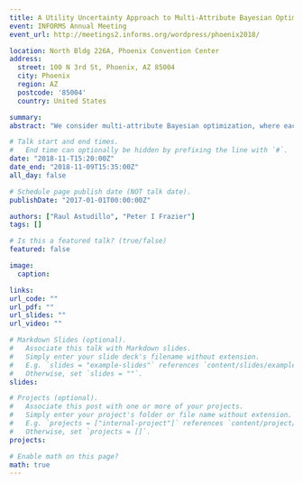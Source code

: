 ```yaml
---
title: A Utility Uncertainty Approach to Multi-Attribute Bayesian Optimization
event: INFORMS Annual Meeting
event_url: http://meetings2.informs.org/wordpress/phoenix2018/

location: North Bldg 226A, Phoenix Convention Center
address:
  street: 100 N 3rd St, Phoenix, AZ 85004
  city: Phoenix
  region: AZ
  postcode: '85004'
  country: United States

summary: 
abstract: "We consider multi-attribute Bayesian optimization, where each feasible design is associated with a vector of attributes that can be evaluated via a time-consuming computer code, and each vector of attributes is assigned a utility according to a decision-maker’s implicit utility function. We propose a sampling policy that maximizes the expected utility of the design chosen by the decision-maker, where her choice is based on the policy’s sampling-based attribute vector estimates. In contrast with existing approaches for multi-attribute optimization that focus on estimating a Pareto frontier, our approach leverages prior information about the decision-maker’s preferences."

# Talk start and end times.
#   End time can optionally be hidden by prefixing the line with `#`.
date: "2018-11-T15:20:00Z"
date_end: "2018-11-09T15:35:00Z"
all_day: false

# Schedule page publish date (NOT talk date).
publishDate: "2017-01-01T00:00:00Z"

authors: ["Raul Astudillo", "Peter I Frazier"]
tags: []

# Is this a featured talk? (true/false)
featured: false

image:
  caption:

links:
url_code: ""
url_pdf: ""
url_slides: ""
url_video: ""

# Markdown Slides (optional).
#   Associate this talk with Markdown slides.
#   Simply enter your slide deck's filename without extension.
#   E.g. `slides = "example-slides"` references `content/slides/example-slides.md`.
#   Otherwise, set `slides = ""`.
slides:

# Projects (optional).
#   Associate this post with one or more of your projects.
#   Simply enter your project's folder or file name without extension.
#   E.g. `projects = ["internal-project"]` references `content/project/deep-learning/index.md`.
#   Otherwise, set `projects = []`.
projects:

# Enable math on this page?
math: true
---
```

